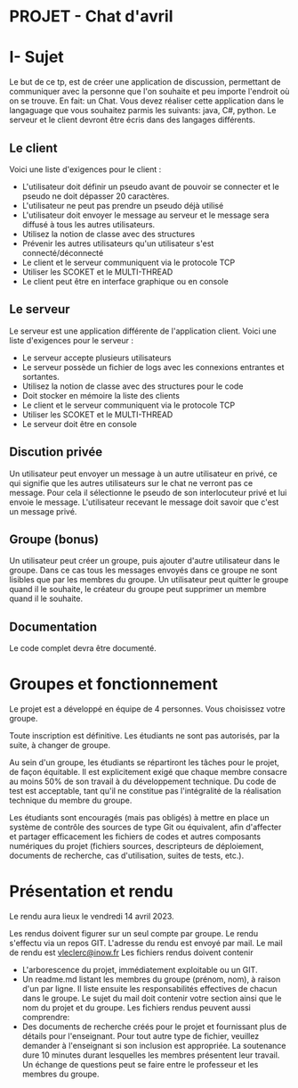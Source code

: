 # PROJET - Chat d'avril

# I- Sujet

Le but de ce tp, est de créer une application de discussion, permettant de communiquer avec la personne que l'on souhaite et peu importe l'endroit où on se trouve. En fait: un Chat.
Vous devez réaliser cette application dans le langaguage que vous souhaitez parmis les suivants: java, C#, python.
Le serveur et le client devront être écris dans des langages différents.

## Le client

Voici une liste d'exigences pour le client :
- L'utilisateur doit définir un pseudo avant de pouvoir se connecter et le pseudo ne doit dépasser 20 caractères.
- L'utilisateur ne peut pas prendre un pseudo déjà utilisé
- L'utilisateur doit envoyer le message au serveur et le message sera diffusé à tous les autres utilisateurs.
- Utilisez la notion de classe avec des structures
- Prévenir les autres utilisateurs qu'un utilisateur s'est connecté/déconnecté
- Le client et le serveur communiquent via le protocole TCP
- Utiliser les SCOKET et le MULTI-THREAD 
- Le client peut être en interface graphique ou en console

## Le serveur

Le serveur est une application différente de l'application client.
Voici une liste d'exigences pour le serveur :
- Le serveur accepte plusieurs utilisateurs
- Le serveur possède un fichier de logs avec les connexions entrantes et sortantes.
- Utilisez la notion de classe avec des structures pour le code
- Doit stocker en mémoire la liste des clients
- Le client et le serveur communiquent via le protocole TCP
- Utiliser les SCOKET et le MULTI-THREAD 
- Le serveur doit être en console

## Discution privée

Un utilisateur peut envoyer un message à un autre utilisateur en privé, ce qui signifie que les autres utilisateurs sur le chat ne verront pas ce message.
Pour cela il sélectionne le pseudo de son interlocuteur privé et lui envoie le message. L'utilisateur recevant le message doit savoir que c'est un message privé.

## Groupe (bonus)

Un utilisateur peut créer un groupe, puis ajouter d'autre utilisateur dans le groupe.
Dans ce cas tous les messages envoyés dans ce groupe ne sont lisibles que par les membres du groupe.
Un utilisateur peut quitter le groupe quand il le souhaite, le créateur du groupe peut supprimer un membre quand il le souhaite.


## Documentation

Le code complet devra être documenté.

# Groupes et fonctionnement

Le projet est a développé en équipe de 4 personnes. Vous choisissez votre groupe.

Toute inscription est définitive.  Les étudiants ne sont pas autorisés, par la suite, à changer de groupe.

Au sein d'un groupe, les étudiants se répartiront les tâches pour le projet, de façon équitable.  Il est explicitement exigé que chaque membre consacre au moins 50% de son travail à du développement technique. Du code de test est acceptable, tant qu'il ne constitue pas l'intégralité de la réalisation technique du membre du groupe.

Les étudiants sont encouragés (mais pas obligés) à mettre en place un système de contrôle des sources de type Git ou équivalent, afin d'affecter et partager efficacement les fichiers de codes et autres composants numériques du projet (fichiers sources, descripteurs de déploiement, documents de recherche, cas d'utilisation, suites de tests, etc.).

# Présentation et rendu

Le rendu aura lieux le vendredi 14 avril 2023.

Les rendus doivent figurer sur un seul compte par groupe.
Le rendu s'effectu via un repos GIT. L'adresse du rendu est envoyé par mail.
Le mail de rendu est vleclerc@inow.fr
Les fichiers rendus doivent contenir
  - L'arborescence du projet, immédiatement exploitable ou un GIT.
  - Un readme.md listant les membres du groupe (prénom, nom), à raison d'un par ligne.  Il liste ensuite les responsabilités effectives de chacun dans le groupe.
Le sujet du mail doit contenir votre section ainsi que le nom du projet et du groupe.
Les fichiers rendus peuvent aussi comprendre: 
  - Des documents de recherche créés pour le projet et fournissant plus de détails pour l'enseignant.
Pour tout autre type de fichier, veuillez demander à l'enseignant si son inclusion est appropriée.
La soutenance dure 10 minutes durant lesquelles les membres présentent leur travail. Un échange de questions peut se faire entre le professeur et les membres du groupe.



